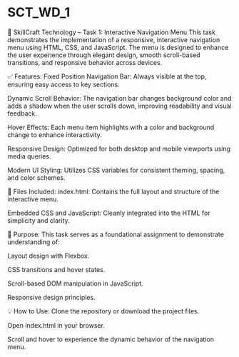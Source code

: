 # SCT_WD_1

🧩 SkillCraft Technology – Task 1: Interactive Navigation Menu
This task demonstrates the implementation of a responsive, interactive navigation menu using HTML, CSS, and JavaScript. The menu is designed to enhance the user experience through elegant design, smooth scroll-based transitions, and responsive behavior across devices.

✅ Features:
Fixed Position Navigation Bar: Always visible at the top, ensuring easy access to key sections.

Dynamic Scroll Behavior: The navigation bar changes background color and adds a shadow when the user scrolls down, improving readability and visual feedback.

Hover Effects: Each menu item highlights with a color and background change to enhance interactivity.

Responsive Design: Optimized for both desktop and mobile viewports using media queries.

Modern UI Styling: Utilizes CSS variables for consistent theming, spacing, and color schemes.

📁 Files Included:
index.html: Contains the full layout and structure of the interactive menu.

Embedded CSS and JavaScript: Cleanly integrated into the HTML for simplicity and clarity.

📌 Purpose:
This task serves as a foundational assignment to demonstrate understanding of:

Layout design with Flexbox.

CSS transitions and hover states.

Scroll-based DOM manipulation in JavaScript.

Responsive design principles.

💡 How to Use:
Clone the repository or download the project files.

Open index.html in your browser.

Scroll and hover to experience the dynamic behavior of the navigation menu.